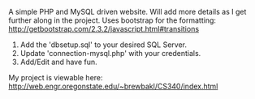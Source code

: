 A simple PHP and MySQL driven website. Will add more details as I get further along in the project.  Uses bootstrap for the formatting: http://getbootstrap.com/2.3.2/javascript.html#transitions 

1. Add the 'dbsetup.sql' to your desired SQL Server.
2. Update 'connection-mysql.php' with your credentials.
3. Add/Edit and have fun.


My project is viewable here: http://web.engr.oregonstate.edu/~brewbakl/CS340/index.html
